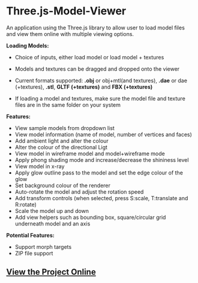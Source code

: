# Three.js-Model-Viewer
An application using the Three.js library to allow user to load model files and view them online with multiple viewing options.

<b>Loading Models:</b>
- Choice of inputs, either load model or load model + textures
- Models and textures can be dragged and dropped onto the viewer
- Current formats supported: <b>.obj</b> or obj+mtl(and textures), <b>.dae</b> or dae (+textures), <b>.stl</b>,
  <b>GLTF (+textures)</b> and <b>FBX (+textures)</b>
  
- If loading a model and textures, make sure the model file and texture files are in the same folder on your system

<b>Features:</b>
- View sample models from dropdown list
- View model information (name of model, number of vertices and faces)
- Add ambient light and alter the colour
- Alter the colour of the directional Ligt
- View model in wireframe model and model+wireframe mode
- Apply phong shading mode and increase/decrease the shininess level
- View model in x-ray
- Apply glow outline pass to the model and set the edge colour of the glow
- Set background colour of the renderer
- Auto-rotate the model and adjust the rotation speed
- Add transform controls (when selected, press S:scale, T:translate and R:rotate)
- Scale the model up and down
- Add view helpers such as bounding box, square/circular grid underneath model and an axis

<b>Potential Features:</b>
- Support morph targets
- ZIP file support

<h2><a href="https://adjam93.github.io/threejs-model-viewer/" target="_blank">View the Project Online</a></h2>
